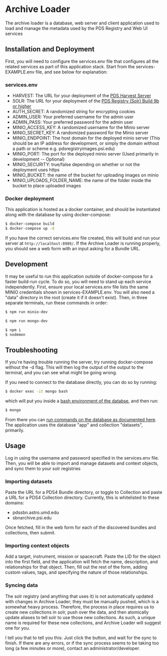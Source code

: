 # Archive Loader

The archive loader is a database, web server and client application used to load and manage the metadata used by the PDS Registry and Web UI services

## Installation and Deployment

First, you will need to configure the services.env file that configures all the related services as part of this application stack. Start from the services-EXAMPLE.env file, and see below for explanation:

### services.env
- HARVEST: The URL for your deployment of the [PDS Harvest Server](https://github.com/sbn-psi/harvest-server)
- SOLR: The URL for your deployment of the [PDS Registry (Solr) Build 9b or higher](https://pds-engineering.jpl.nasa.gov/content/pds4-software)
- AUTH_SECRET: A randomized string for encrypting cookies
- ADMIN_USER: Your preferred username for the admin user
- ADMIN_PASS: Your preferred password for the admin user
- MINIO_ACCESS_KEY: A randomized username for the Minio server
- MINIO_SECRET_KEY: A randomized password for the Minio server
- MINIO_ENDPOINT: The host domain for the deployed minio server (This should be an IP address for development, or simply the domain without a path or scheme e.g. pdsregistryimages.psi.edu)
- MINIO_PORT: The port for the deployed minio server (Used primarily in development -- Optional)
- MINIO_SECURITY: true/false depending on whether or not the deployment uses https
- MINIO_BUCKET: the name of the bucket for uploading images on minio
- MINIO_UPLOADS_FOLDER_NAME: the name of the folder inside the bucket to place uploaded images

### Docker deployment
This application is hosted as a docker container, and should be instantiated along with the database by using docker-compose:

```bash
$ docker-compose build
$ docker-compose up -d
```

If you have the correct services.env file created, this will build and run your server at `http://localhost:8989/`. If the Archive Loader is running properly, you should see a web form with an input asking for a Bundle URL.

## Development

It may be useful to run this application outside of docker-compose for a faster build-run cycle. To do so, you will need to stand up each service independently. First, ensure your local services.env file lists the same MINIO credentials shown in services-EXAMPLE.env. You will also need a "data" directory in the root (create it if it doesn't exist). Then, in three separate terminals, run these commands in order:

```bash
$ npm run minio-dev
```
```bash
$ npm run mongo-dev
```
```bash
$ npm i
$ nodemon
```

## Troubleshooting

If you're having trouble running the server, try running docker-compose without the -d flag. This will then log the output of the output to the terminal, and you can see what might be going wrong.

If you need to connect to the database directly, you can do so by running:

```bash
$ docker exec -it mongo bash
```

which will put you inside a [bash environment of the databse](https://docs.mongodb.com/manual/mongo/), and then run:

```bash
$ mongo
```

From there you can [run commands on the database as documented here](https://docs.mongodb.com/manual/mongo/#working-with-the-mongo-shell). The application uses the database "app" and collection "datasets", primarily.

## Usage

Log in using the username and password specified in the services.env file. Then, you will be able to import and manage datasets and context objects, and sync them to your solr registries

### Importing datasets
Paste the URL for a PDS4 Bundle directory, or toggle to Collection and paste a URL for a PDS4 Collection directory. Currently, this is whitelisted to these domains:
* pdssbn.astro.umd.edu
* sbnarchive.psi.edu

Once fetched, fill in the web form for each of the discovered bundles and collections, then submit. 

### Importing context objects
Add a target, instrument, mission or spacecraft. Paste the LID for the object into the first field, and the application will fetch the name, description, and relationships for that object. Then, fill out the rest of the form, adding custom values, tags, and specifying the nature of those relationships.

### Syncing data
The solr registry (and anything that uses it) is not automatically updated with changes in Archive Loader; they must be manually pushed, which is a somewhat heavy process. Therefore, the process in place requires us to create new collections in solr, push over the data, and then atomically update aliases to tell solr to use those new collections. As such, a unique name is required for these new collections, and Archive Loader will suggest one for you.

I tell you that to tell you this: Just click the button, and wait for the sync to finish. If there are any errors, or if the sync process seems to be taking too long (a few minutes or more), contact an administrator/developer.